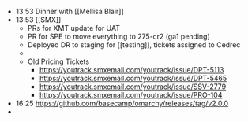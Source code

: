 - 13:53 Dinner with [[Mellisa Blair]]
- 13:53 [[SMX]]
	- PRs for XMT update for UAT
	- PR for SPE to move everything to 275-cr2 (ga1 pending)
	- Deployed DR to staging for [[testing]], tickets assigned to Cedrec
	-
	- Old Pricing Tickets
		- https://youtrack.smxemail.com/youtrack/issue/DPT-5113
		- https://youtrack.smxemail.com/youtrack/issue/DPT-5465
		- https://youtrack.smxemail.com/youtrack/issue/SSV-2779
		- https://youtrack.smxemail.com/youtrack/issue/PRO-104
- 16:25 https://github.com/basecamp/omarchy/releases/tag/v2.0.0
-